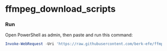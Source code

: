 # ffmpeg_download_scripts

### Run

Open PowerShell as admin, then paste and run this command:

```powershell
Invoke-WebRequest -Uri 'https://raw.githubusercontent.com/berk-efe/ffmpeg_download_scripts/main/install_ffmpeg.bat' -OutFile "$env:TEMP\install_ffmpeg.bat"; Start-Process cmd -ArgumentList '/c "%TEMP%\install_ffmpeg.bat"' -Verb RunAs -Wait
